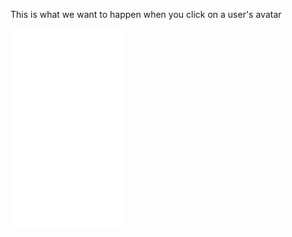 This is what we want to happen when you click on a user's avatar


<iframe src='//gifs.com/embed/98AMRY' frameborder='0' scrolling='no' width='180px' height='320px' style='-webkit-backface-visibility: hidden;-webkit-transform: scale(1);'' ></iframe>
